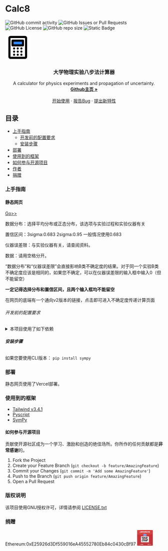 

# Calc8



<!-- PROJECT SHIELDS -->

![GitHub commit activity](https://img.shields.io/github/commit-activity/t/Developers13/Physics-Experiments-Calculator?style=flat-square)
![GitHub Issues or Pull Requests](https://img.shields.io/github/issues/Developers13/Physics-Experiments-Calculator?style=flat-square)
![GitHub License](https://img.shields.io/github/license/Developers13/Physics-Experiments-Calculator?style=flat-square)
![GitHub repo size](https://img.shields.io/github/repo-size/Developers13/Physics-Experiments-Calculator?style=flat-square)
![Static Badge](https://img.shields.io/badge/Donation-Ethereum-%23ccccff?style=flat-square&logo=ethereum&link=https%3A%2F%2Fgoto.etherscan.com%2Faddress%2F0xe25926d3df559016ea45552780eb84c0430cbf97)



<!-- PROJECT LOGO -->
<img src='https://github.com/Developers13/Physics-Experiments-Calculator/blob/main/calculator-one-svgrepo-com.svg' alt='logo' width=80 height=80>
<br />

  <h3 align="center">大学物理实验八步法计算器</h3>
  <p align="center">
    A calculator for physics experiments and propagation of uncertainty.
    <br />
    <a href="https://github.com/Developers13/Physics-Experiments-Calculator"><strong>Github主页 »</strong></a>
    <br />
    <br />
    <a href="https://github.com/Developers13/Physics-Experiments-Calculator">开始使用</a>
    ·
    <a href="https://github.com/Developers13/Physics-Experiments-Calculator/issues">报告Bug</a>
    ·
    <a href="https://github.com/Developers13/Physics-Experiments-Calculator/issues">提出新特性</a>
  </p>

</p>

 
## 目录

- [上手指南](#上手指南)
  - [开发前的配置要求](#开发前的配置要求)
  - [安装步骤](#安装步骤)
- [部署](#部署)
- [使用到的框架](#使用到的框架)
- [如何参与开源项目](#如何参与开源项目)
- [作者](#作者)
- [捐赠](#donation)

### 上手指南

#### 静态网页
<a href="https://calc.cryste.site">Go>></a>


数据分布：选择平均分布或正态分布，该选项与实验过程和实验仪器有关


置信区间：3sigma:0.683 2sigma:0.95 一般情况使用0.683


仪器误差限：与实验仪器有关，请查阅资料。


数据：请用空格分开。


“数据分布”和“仪器误差限”会直接影响B类不确定度的结果。对于同一个实验B类不确定度应该是相同的，如果您不确定，可以在仪器误差限的输入框中输入0（但不能留空）


**一定记得选择分布和置信区间，且两个输入框均不能留空**


在网页的底端有一个通向v2版本的链接，点击即可进入不确定度传递计算页面


###### 开发前的配置要求

<details markdown='1'><summary>本项目使用了如下依赖</summary>
Pyscript 2024.5.2(No installation needed)

Tailwindcss 3.4.1
</details>

###### **安装步骤**

如果您要使用CLI版本：
`pip install sympy`

### 部署

静态网页使用了Vercel部署。

### 使用到的框架

- [Tailwind v3.4.1](https://tailwindcss.com)
- [Pyscript](https://pyscript.net)
- [SymPy](https://www.sympy.org)


#### 如何参与开源项目

贡献使开源社区成为一个学习、激励和创造的绝佳场所。你所作的任何贡献都是**非常感谢**的。


1. Fork the Project
2. Create your Feature Branch (`git checkout -b feature/AmazingFeature`)
3. Commit your Changes (`git commit -m 'Add some AmazingFeature'`)
4. Push to the Branch (`git push origin feature/AmazingFeature`)
5. Open a Pull Request


### 版权说明

该项目使用GNU授权许可，详情请参阅 [LICENSE.txt](https://github.com/Developers13/Physics-Experiments-Calculator/blob/main/LICENSE)

### 捐赠
Ethereum:0xE25926d3Df559016eA45552780Eb84c0430cBf97
<img src='https://github.com/Developers13/Physics-Experiments-Calculator/blob/main/1717301742745.jpg' width=50 height=50>




